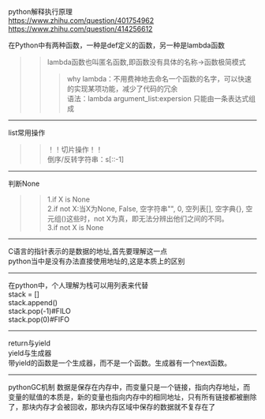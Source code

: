 python解释执行原理  
https://www.zhihu.com/question/401754962   
https://www.zhihu.com/question/414256612  

在Python中有两种函数，一种是def定义的函数，另一种是lambda函数
>>lambda函数也叫匿名函数,即函数没有具体的名称->函数极简模式
>>>why lambda：不用费神地去命名一个函数的名字，可以快速的实现某项功能，减少了代码的冗余  
>>>语法：lambda argument_list:expersion 只能由一条表达式组成
***

list常用操作
>>！！切片操作！！  
>>倒序/反转字符串：s[::-1]

***
判断None
>>1.if X is None  
>>2.if not X:当X为None,  False, 空字符串"", 0, 空列表[], 空字典{}, 空元组()这些时，not X为真，即无法分辨出他们之间的不同。  
>>3.if not X is None

***
C语言的指针表示的是数据的地址,首先要理解这一点  
python当中是没有办法直接使用地址的,这是本质上的区别  

***

在python中，个人理解为栈可以用列表来代替  
stack = []  
stack.append(<item>)  
stack.pop(-1)#FILO  
stack.pop(0)#FIFO

***
return与yield  
yield与生成器  
带yield的函数是一个生成器，而不是一个函数。生成器有一个next函数。

***
pythonGC机制
数据是保存在内存中，而变量只是一个链接，指向内存地址，而变量的赋值的本质是，新的变量也指向内存中的相同地址，只有所有链接都被删除了，那块内存才会被回收，那块内存区域中保存的数据就不复存在了
